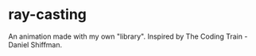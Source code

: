 # ray-casting
An animation made with my own "library". Inspired by The Coding Train - Daniel Shiffman.
